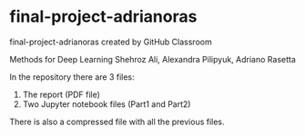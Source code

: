 # final-project-adrianoras
final-project-adrianoras created by GitHub Classroom

Methods for Deep Learning
Shehroz Ali, Alexandra Pilipyuk, Adriano Rasetta

In the repository there are 3 files:
1) The report (PDF file)
2) Two Jupyter notebook files (Part1 and Part2)

There is also a compressed file with all the previous files.

